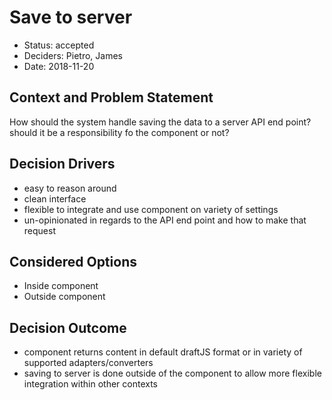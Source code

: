 # Save to server

* Status: accepted
* Deciders: Pietro, James
* Date: 2018-11-20

## Context and Problem Statement

How should the system handle saving the data to a server API end point?
should it be a responsibility fo the component or not?

## Decision Drivers

* easy to reason around
* clean interface
* flexible to integrate and use component on variety of settings
* un-opinionated in regards to the API end point and how to make that request

## Considered Options

* Inside component
* Outside component

## Decision Outcome

- component returns content in default draftJS format or in variety of supported adapters/converters
- saving to server is done outside of the component to allow more flexible integration within other contexts

